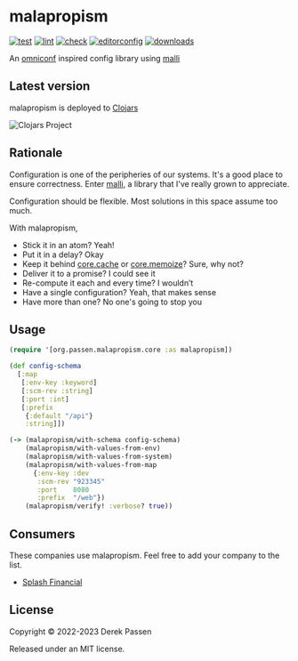 # malapropism

[![test](https://github.com/dpassen/malapropism/actions/workflows/test.yaml/badge.svg)](https://github.com/dpassen/malapropism/actions/workflows/test.yaml)
[![lint](https://github.com/dpassen/malapropism/actions/workflows/lint.yaml/badge.svg)](https://github.com/dpassen/malapropism/actions/workflows/lint.yaml)
[![check](https://github.com/dpassen/malapropism/actions/workflows/check.yaml/badge.svg)](https://github.com/dpassen/malapropism/actions/workflows/check.yaml)
[![editorconfig](https://github.com/dpassen/malapropism/actions/workflows/editorconfig.yaml/badge.svg)](https://github.com/dpassen/malapropism/actions/workflows/editorconfig.yaml)
[![downloads](https://img.shields.io/clojars/dt/org.passen/malapropism.svg?color=opal)](https://clojars.org/org.passen/malapropism)

An [omniconf](https://github.com/grammarly/omniconf) inspired config library using [malli](https://github.com/metosin/malli)

## Latest version

malapropism is deployed to [Clojars](https://clojars.org)

![Clojars Project](https://img.shields.io/clojars/v/org.passen/malapropism.svg)

## Rationale

Configuration is one of the peripheries of our systems.
It's a good place to ensure correctness.
Enter [malli](https://github.com/metosin/malli), a library that I've really grown to appreciate.

Configuration should be flexible. Most solutions in this space assume too much.

With malapropism,
- Stick it in an atom? Yeah!
- Put it in a delay? Okay
- Keep it behind [core.cache](https://github.com/clojure/core.cache) or [core.memoize](https://github.com/clojure/core.memoize)? Sure, why not?
- Deliver it to a promise? I could see it
- Re-compute it each and every time? I wouldn’t
- Have a single configuration? Yeah, that makes sense
- Have more than one? No one's going to stop you

## Usage
```clojure
(require '[org.passen.malapropism.core :as malapropism])

(def config-schema
  [:map
   [:env-key :keyword]
   [:scm-rev :string]
   [:port :int]
   [:prefix
    {:default "/api"}
    :string]])

(-> (malapropism/with-schema config-schema)
    (malapropism/with-values-from-env)
    (malapropism/with-values-from-system)
    (malapropism/with-values-from-map
      {:env-key :dev
       :scm-rev "923345"
       :port    8080
       :prefix  "/web"})
    (malapropism/verify! :verbose? true))
```

## Consumers

These companies use malapropism. Feel free to add your company to the list.

- [Splash Financial](https://www.splashfinancial.com/)

## License

Copyright © 2022-2023 Derek Passen

Released under an MIT license.
